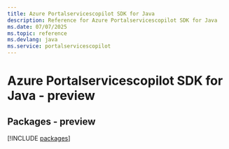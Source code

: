 ```yaml
---
title: Azure Portalservicescopilot SDK for Java
description: Reference for Azure Portalservicescopilot SDK for Java
ms.date: 07/07/2025
ms.topic: reference
ms.devlang: java
ms.service: portalservicescopilot
---
```

# Azure Portalservicescopilot SDK for Java - preview
## Packages - preview
[!INCLUDE [packages](portalservicescopilot-index.md)]